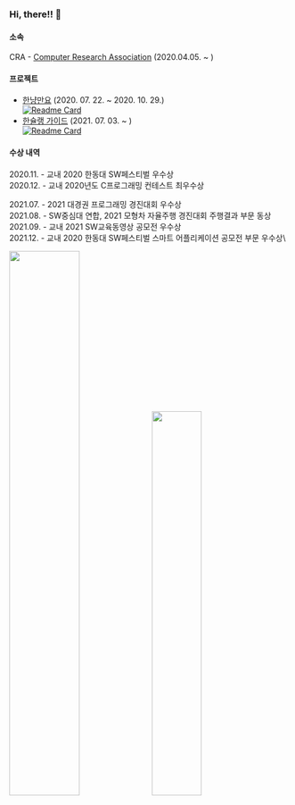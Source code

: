 ### Hi, there!! 👋

#### 소속
CRA - [Computer Research Association](https://www.instagram.com/cra_handong/) (2020.04.05. ~ )

#### 프로젝트

- [한냥만요](https://github.com/marunemo/CRA_HGUCat) (2020. 07. 22. ~ 2020. 10. 29.)\
[![Readme Card](https://github-readme-stats.vercel.app/api/pin/?username=YuSoeun&repo=CRA_HGUCat&theme=vue)](https://github.com/YuSoeun/CRA_HGUCat)
- [한슐랭 가이드](https://github.com/marunemo/Hanchelin_Guide) (2021. 07. 03. ~ )\
[![Readme Card](https://github-readme-stats.vercel.app/api/pin/?username=marunemo&repo=Hanchelin_Guide&theme=react)](https://github.com/marunemo/Hanchelin_Guide)

#### 수상 내역

2020.11. - 교내 2020 한동대 SW페스티벌 우수상\
2020.12. - 교내 2020년도 C프로그래밍 컨테스트 최우수상

2021.07. - 2021 대경권 프로그래밍 경진대회 우수상\
2021.08. - SW중심대 연합, 2021 모형차 자율주행 경진대회 주행결과 부문 동상\
2021.09. - 교내 2021 SW교육동영상 공모전 우수상\
2021.12. - 교내 2020 한동대 SW페스티벌 스마트 어플리케이션 공모전 부문 우수상\

<div>
  <img src="https://github-readme-stats.vercel.app/api?username=marunemo&show_icons=true&theme=tokyonight&locale=kr" style="width: 50%"/>
  <a href="https://solved.ac/nemomaru"><img src="http://mazassumnida.wtf/api/v2/generate_badge?boj=nemomaru" style="width: 42%"/></a>
<!--   <img src="https://github-readme-stats.vercel.app/api/top-langs/?username=marunemo&exclude_repo=merge_game&layout=compact&theme=chartreuse-dark" style="width: 42%"/> -->
</div>
